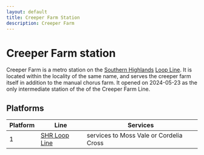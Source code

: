 ```yaml
---
layout: default
title: Creeper Farm Station
description: Creeper Farm
---
```


# Creeper Farm station

Creeper Farm is a metro station on the [Southern Highlands](/rail-networks/shr)
[Loop Line](/rail-lines/shr-loop-line). It is located within the locality of the
same name, and serves the creeper farm itself in addition to the manual chorus
farm. It opened on 2024-05-23 as the only intermediate station of the of the
Creeper Farm Line.

## Platforms

Platform | Line | Services
---|---|---
1 | [SHR Loop Line](/rail-lines/shr-loop-line) | services to Moss Vale or Cordelia Cross

